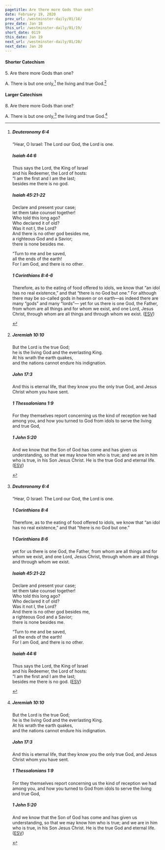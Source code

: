 ```yaml
---
pagetitle: Are there more Gods than one?
date: February 19, 2020
prev_url: /westminster-daily/01/18/
prev_date: Jan 18
this_url: /westminster-daily/01/19/
short_date: 0119
this_date: Jan 19
next_url: /westminster-daily/01/20/
next_date: Jan 20
---
```


#### Shorter Catechism

5\. Are there more Gods than one?

A. There is but one only,[^fnref:wsc1] the living and true God.[^fnref:wsc2]


[^fnref:wsc1]: <div class="esv"><h5>Deuteronomy 6:4</h5> <div class="esv-text"><p id="p05006004.01-1">&#8220;Hear, O Israel: The <span class="small-caps">Lord</span> our God, the <span class="small-caps">Lord</span> is one.</p> </div><h5>Isaiah 44:6</h5> <div class="esv-text"> <div class="block-indent"> <p class="line-group" id="p23044006.07-2">Thus says the <span class="small-caps">Lord</span>, the King of Israel<br /> <span class="indent"></span>and his Redeemer, the <span class="small-caps">Lord</span> of hosts:<br /> &#8220;I am the first and I am the last;<br /> <span class="indent"></span>besides me there is no god.</p> </div> </div><h5>Isaiah 45:21-22</h5> <div class="esv-text"><div class="block-indent"> <p class="line-group" id="p23045021.01-3">Declare and present your case;<br /> <span class="indent"></span>let them take counsel together!<br /> Who told this long ago?<br /> <span class="indent"></span>Who declared it of old?<br /> Was it not I, the <span class="small-caps">Lord</span>?<br /> <span class="indent"></span>And there is no other god besides me,<br /> a righteous God and a Savior;<br /> <span class="indent"></span>there is none besides me.</p>  <p class="line-group" id="p23045022.01-3">&#8220;Turn to me and be saved,<br /> <span class="indent"></span>all the ends of the earth!<br /> <span class="indent"></span>For I am God, and there is no other.</p> </div> </div><h5>1 Corinthians 8:4-6</h5> <div class="esv-text"><p id="p46008004.01-4">Therefore, as to the eating of food offered to idols, we know that &#8220;an idol has no real existence,&#8221; and that &#8220;there is no God but one.&#8221; For although there may be so-called gods in heaven or on earth&#8212;as indeed there are many &#8220;gods&#8221; and many &#8220;lords&#8221;&#8212; yet for us there is one God, the Father, from whom are all things and for whom we exist, and one Lord, Jesus Christ, through whom are all things and through whom we exist.  (<a href="http://www.esv.org" class="copyright">ESV</a>)</p> </div> </div>

[^fnref:wsc2]: <div class="esv"><h5>Jeremiah 10:10</h5> <div class="esv-text"><div class="block-indent"> <p class="line-group" id="p24010010.01-1">But the <span class="small-caps">Lord</span> is the true God;<br /> <span class="indent"></span>he is the living God and the everlasting King.<br /> At his wrath the earth quakes,<br /> <span class="indent"></span>and the nations cannot endure his indignation.</p> </div> </div><h5>John 17:3</h5> <div class="esv-text"><p id="p43017003.01-2"><span class="woc">And this is eternal life, that they know you the only true God, and Jesus Christ whom you have sent.</span></p> </div><h5>1 Thessalonians 1:9</h5> <div class="esv-text"><p id="p52001009.01-3">For they themselves report concerning us the kind of reception we had among you, and how you turned to God from idols to serve the living and true God,</p> </div><h5>1 John 5:20</h5> <div class="esv-text"><p id="p62005020.01-4">And we know that the Son of God has come and has given us understanding, so that we may know him who is true; and we are in him who is true, in his Son Jesus Christ. He is the true God and eternal life.  (<a href="http://www.esv.org" class="copyright">ESV</a>)</p> </div> </div>


#### Larger Catechism

8\. Are there more Gods than one?

A. There is but one only,[^fnref:wlc1] the living and true God.[^fnref:wlc2]


[^fnref:wlc1]: <div class="esv"><h5>Deuteronomy 6:4</h5> <div class="esv-text"><p id="p05006004.01-1">&#8220;Hear, O Israel: The <span class="small-caps">Lord</span> our God, the <span class="small-caps">Lord</span> is one.</p> </div><h5>1 Corinthians 8:4</h5> <div class="esv-text"><p id="p46008004.01-2">Therefore, as to the eating of food offered to idols, we know that &#8220;an idol has no real existence,&#8221; and that &#8220;there is no God but one.&#8221;</p> </div><h5>1 Corinthians 8:6</h5> <div class="esv-text"><p id="p46008006.01-3">yet for us there is one God, the Father, from whom are all things and for whom we exist, and one Lord, Jesus Christ, through whom are all things and through whom we exist.</p> </div><h5>Isaiah 45:21-22</h5> <div class="esv-text"><div class="block-indent"> <p class="line-group" id="p23045021.01-4">Declare and present your case;<br /> <span class="indent"></span>let them take counsel together!<br /> Who told this long ago?<br /> <span class="indent"></span>Who declared it of old?<br /> Was it not I, the <span class="small-caps">Lord</span>?<br /> <span class="indent"></span>And there is no other god besides me,<br /> a righteous God and a Savior;<br /> <span class="indent"></span>there is none besides me.</p>  <p class="line-group" id="p23045022.01-4">&#8220;Turn to me and be saved,<br /> <span class="indent"></span>all the ends of the earth!<br /> <span class="indent"></span>For I am God, and there is no other.</p> </div> </div><h5>Isaiah 44:6</h5> <div class="esv-text"> <div class="block-indent"> <p class="line-group" id="p23044006.07-5">Thus says the <span class="small-caps">Lord</span>, the King of Israel<br /> <span class="indent"></span>and his Redeemer, the <span class="small-caps">Lord</span> of hosts:<br /> &#8220;I am the first and I am the last;<br /> <span class="indent"></span>besides me there is no god.  (<a href="http://www.esv.org" class="copyright">ESV</a>)</p> </div> </div> </div>

[^fnref:wlc2]: <div class="esv"><h5>Jeremiah 10:10</h5> <div class="esv-text"><div class="block-indent"> <p class="line-group" id="p24010010.01-1">But the <span class="small-caps">Lord</span> is the true God;<br /> <span class="indent"></span>he is the living God and the everlasting King.<br /> At his wrath the earth quakes,<br /> <span class="indent"></span>and the nations cannot endure his indignation.</p> </div> </div><h5>John 17:3</h5> <div class="esv-text"><p id="p43017003.01-2"><span class="woc">And this is eternal life, that they know you the only true God, and Jesus Christ whom you have sent.</span></p> </div><h5>1 Thessalonians 1:9</h5> <div class="esv-text"><p id="p52001009.01-3">For they themselves report concerning us the kind of reception we had among you, and how you turned to God from idols to serve the living and true God,</p> </div><h5>1 John 5:20</h5> <div class="esv-text"><p id="p62005020.01-4">And we know that the Son of God has come and has given us understanding, so that we may know him who is true; and we are in him who is true, in his Son Jesus Christ. He is the true God and eternal life.  (<a href="http://www.esv.org" class="copyright">ESV</a>)</p> </div> </div>

